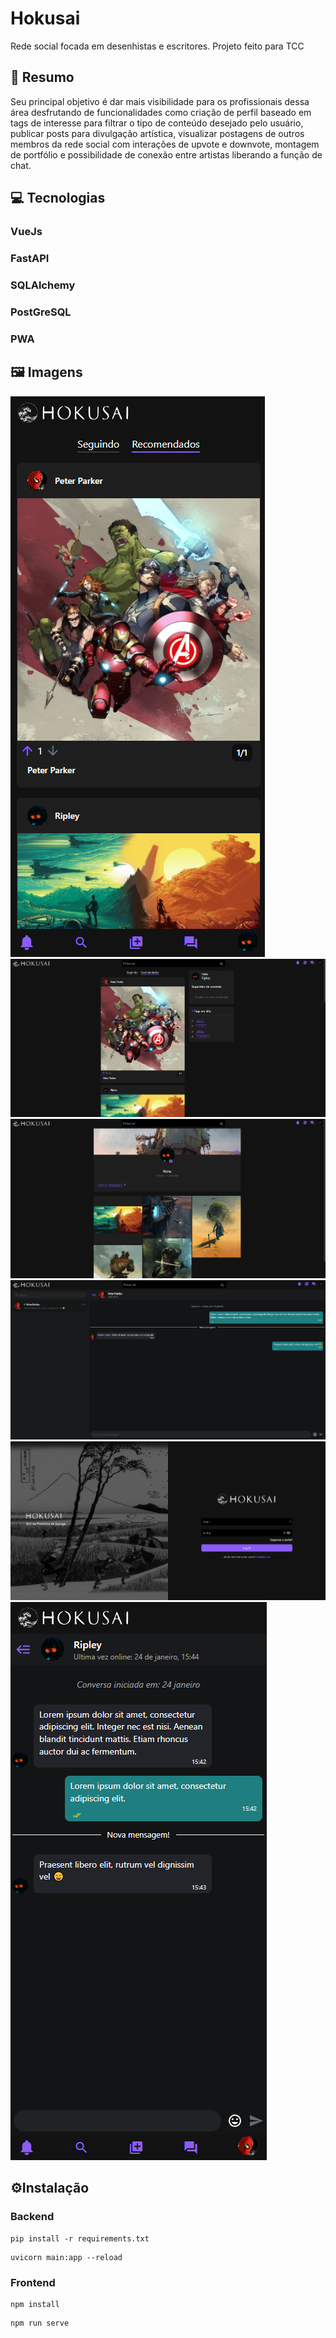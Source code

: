# Hokusai
Rede social focada em desenhistas e escritores. Projeto feito para TCC

## 📝 Resumo
Seu principal objetivo é dar mais visibilidade para os profissionais dessa área 
desfrutando de funcionalidades como criação de perfil baseado em tags de interesse 
para filtrar o tipo de conteúdo desejado pelo usuário, publicar posts para 
divulgação artística, visualizar postagens de outros membros da rede social com interações de 
upvote e downvote, montagem de portfólio e possibilidade de conexão entre artistas liberando 
a função de chat.

## 💻 Tecnologias
### VueJs
### FastAPI
### SQLAlchemy
### PostGreSQL
### PWA
## 🖼️ Imagens
![alt text](https://github.com/Mafra-Chris/Hokusai/blob/main/hokusai%20screenshots/Screenshot_1.png)
![alt text](https://github.com/Mafra-Chris/Hokusai/blob/main/hokusai%20screenshots/Screenshot_2.png)
![alt text](https://github.com/Mafra-Chris/Hokusai/blob/main/hokusai%20screenshots/Screenshot_3.png)
![alt text](https://github.com/Mafra-Chris/Hokusai/blob/main/hokusai%20screenshots/Screenshot_4.png)
![alt text](https://github.com/Mafra-Chris/Hokusai/blob/main/hokusai%20screenshots/Screenshot_5.png)
![alt text](https://github.com/Mafra-Chris/Hokusai/blob/main/hokusai%20screenshots/Screenshot_6.png)
## ⚙️Instalação
### Backend
```
pip install -r requirements.txt
```
```
uvicorn main:app --reload
```

### Frontend
```
npm install
```
```
npm run serve
```

